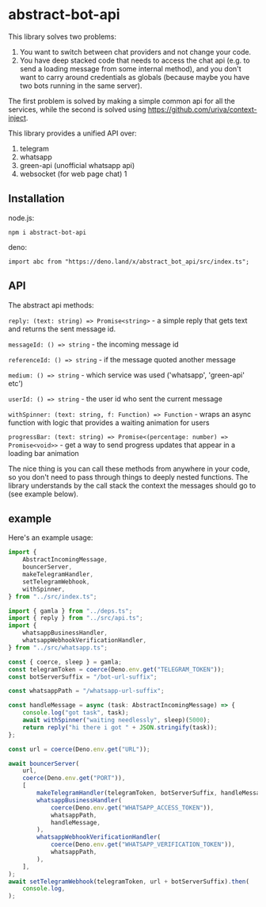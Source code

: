 # abstract-bot-api

This library solves two problems:

1. You want to switch between chat providers and not change your code.
1. You have deep stacked code that needs to access the chat api (e.g. to send a
   loading message from some internal method), and you don't want to carry
   around credentials as globals (because maybe you have two bots running in the
   same server).

The first problem is solved by making a simple common api for all the services,
while the second is solved using https://github.com/uriva/context-inject.

This library provides a unified API over:

1. telegram
1. whatsapp
1. green-api (unofficial whatsapp api)
1. websocket (for web page chat) 1

## Installation

node.js:

`npm i abstract-bot-api`

deno:

`import abc from "https://deno.land/x/abstract_bot_api/src/index.ts";`

## API

The abstract api methods:

`reply: (text: string) => Promise<string>` - a simple reply that gets text and
returns the sent message id.

`messageId: () => string` - the incoming message id

`referenceId: () => string` - if the message quoted another message

`medium: () => string` - which service was used ('whatsapp', 'green-api' etc')

`userId: () => string` - the user id who sent the current message

`withSpinner: (text: string, f: Function) => Function` - wraps an async function
with logic that provides a waiting animation for users

`progressBar: (text: string) => Promise<(percentage: number) => Promise<void>>` -
get a way to send progress updates that appear in a loading bar animation

The nice thing is you can call these methods from anywhere in your code, so you
don't need to pass through things to deeply nested functions. The library
understands by the call stack the context the messages should go to (see example
below).

## example

Here's an example usage:

```ts
import {
    AbstractIncomingMessage,
    bouncerServer,
    makeTelegramHandler,
    setTelegramWebhook,
    withSpinner,
} from "../src/index.ts";

import { gamla } from "../deps.ts";
import { reply } from "../src/api.ts";
import {
    whatsappBusinessHandler,
    whatsappWebhookVerificationHandler,
} from "../src/whatsapp.ts";

const { coerce, sleep } = gamla;
const telegramToken = coerce(Deno.env.get("TELEGRAM_TOKEN"));
const botServerSuffix = "/bot-url-suffix";

const whatsappPath = "/whatsapp-url-suffix";

const handleMessage = async (task: AbstractIncomingMessage) => {
    console.log("got task", task);
    await withSpinner("waiting needlessly", sleep)(5000);
    return reply("hi there i got " + JSON.stringify(task));
};

const url = coerce(Deno.env.get("URL"));

await bouncerServer(
    url,
    coerce(Deno.env.get("PORT")),
    [
        makeTelegramHandler(telegramToken, botServerSuffix, handleMessage),
        whatsappBusinessHandler(
            coerce(Deno.env.get("WHATSAPP_ACCESS_TOKEN")),
            whatsappPath,
            handleMessage,
        ),
        whatsappWebhookVerificationHandler(
            coerce(Deno.env.get("WHATSAPP_VERIFICATION_TOKEN")),
            whatsappPath,
        ),
    ],
);
await setTelegramWebhook(telegramToken, url + botServerSuffix).then(
    console.log,
);
```
